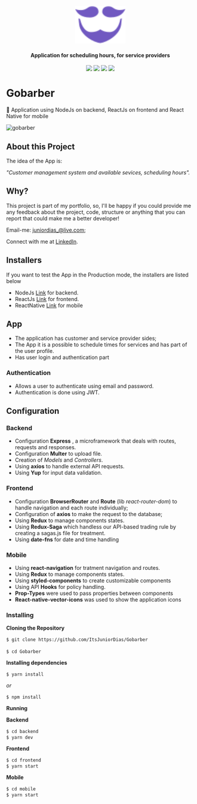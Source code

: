 <div align="center">
  <img src="./frontend/src/assets/logo-purple.svg" height="100px" alt="Gobaber"/>
</div>

<div align="center">

  #### Application for scheduling hours, for service providers


  ![](https://img.shields.io/badge/author-Junior%20Dias-/?color=7159c1)
  ![](https://img.shields.io/badge/Back--End-NodeJS-/?color=7159c1)
  ![](https://img.shields.io/badge/Front--End-ReactJS-/?color=7159c1)
  ![](https://img.shields.io/badge/Mobile-React%20Native-/?color=7159c1)
</div> 

# Gobarber
:barber:  Application using NodeJs on backend, ReactJs on frontend and React Native for mobile

![gobarber](https://user-images.githubusercontent.com/50254416/80059444-5cb4c100-8502-11ea-9260-17c4fdf5335e.gif)



## About this Project

The idea of the App is:

_"Customer management system and available sevices, scheduling hours"._
 
## Why?
This project is part of my portfolio, so, I'll be happy if you could provide me any feedback about the project, code, structure or anything that you can report that could make me a better developer!

Email-me: juniordias_@live.com;

Connect with me at [LinkedIn](https://www.linkedin.com/in/alexandre-junior-236894190/).

## Installers
If you want to test the App in the Production mode, the installers are listed below
- NodeJs [Link](https://nodejs.org/en/download/) for backend.
- ReactJs [Link](https://reactjs.org/docs/getting-started.html) for frontend.
- ReactNative [Link](https://facebook.github.io/react-native/docs/getting-started) for mobile


## App
 - The application has customer and service provider sides;
 - The App it is a possible to schedule times for services and has part of the user profile. 
 - Has user login and authentication part
 
 ### Authentication 
 - Allows a user to authenticate using email and password.
 - Authentication is done using JWT.

## Configuration
### Backend

 - Configuration **Express** , a microframework that deals with routes, requests and responses.
- Configuration **Multer** to upload file.
- Creation of *Models* and *Controllers*.
- Using **axios** to handle external API requests.
- Using **Yup** for input data validation.

### Frontend
  - Configuration **BrowserRouter** and **Route** (lib *react-router-dom*) to handle navigation and each route individually;
  - Configuration of **axios** to make the request to the database;
  - Using **Redux** to manage components states.
  - Using **Redux-Saga** which handless our API-based trading rule by creating a sagas.js file for treatment.
  -  Using **date-fns** for date and time handling
  
### Mobile 
  - Using **react-navigation** for tratment navigation and routes.
  - Using **Redux** to manage components states.
  - Using **styled-components** to create customizable components
  - Using API **Hooks** for policy handling.
  - **Prop-Types** were used to pass properties between components
  - **React-native-vector-icons** was used to show the application icons

### Installing

**Cloning the Repository**

```
$ git clone https://github.com/ItsJuniorDias/Gobarber

$ cd Gobarber
```

**Installing dependencies**

```
$ yarn install
```

_or_

```
$ npm install
```
**Running**

**Backend**

```
$ cd backend
$ yarn dev
```

**Frontend**

```
$ cd frontend
$ yarn start
```

**Mobile**

```
$ cd mobile
$ yarn start
```
 
